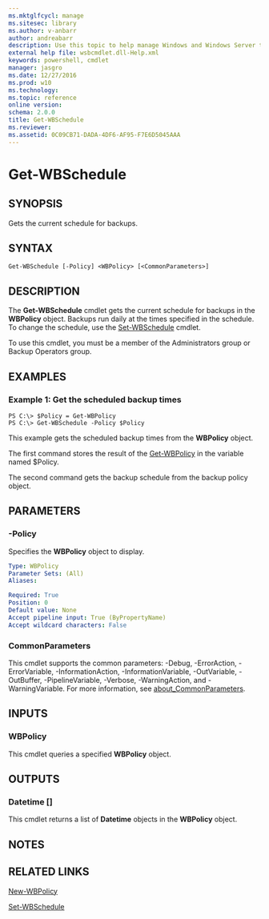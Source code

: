 ```yaml
---
ms.mktglfcycl: manage
ms.sitesec: library
ms.author: v-anbarr
author: andreabarr
description: Use this topic to help manage Windows and Windows Server technologies with Windows PowerShell.
external help file: wsbcmdlet.dll-Help.xml
keywords: powershell, cmdlet
manager: jasgro
ms.date: 12/27/2016
ms.prod: w10
ms.technology: 
ms.topic: reference
online version: 
schema: 2.0.0
title: Get-WBSchedule
ms.reviewer:
ms.assetid: 0C09CB71-DADA-4DF6-AF95-F7E6D5045AAA
---
```


# Get-WBSchedule

## SYNOPSIS
Gets the current schedule for backups.

## SYNTAX

```
Get-WBSchedule [-Policy] <WBPolicy> [<CommonParameters>]
```

## DESCRIPTION
The **Get-WBSchedule** cmdlet gets the current schedule for backups in the **WBPolicy** object.
Backups run daily at the times specified in the schedule.
To change the schedule, use the [Set-WBSchedule](./Set-WBSchedule.md) cmdlet.

To use this cmdlet, you must be a member of the Administrators group or Backup Operators group.

## EXAMPLES

### Example 1: Get the scheduled backup times
```
PS C:\> $Policy = Get-WBPolicy
PS C:\> Get-WBSchedule -Policy $Policy
```

This example gets the scheduled backup times from the **WBPolicy** object.

The first command stores the result of the [Get-WBPolicy](./Get-WBPolicy.md) in the variable named $Policy.

The second command gets the backup schedule from the backup policy object.

## PARAMETERS

### -Policy
Specifies the **WBPolicy** object to display.

```yaml
Type: WBPolicy
Parameter Sets: (All)
Aliases: 

Required: True
Position: 0
Default value: None
Accept pipeline input: True (ByPropertyName)
Accept wildcard characters: False
```

### CommonParameters
This cmdlet supports the common parameters: -Debug, -ErrorAction, -ErrorVariable, -InformationAction, -InformationVariable, -OutVariable, -OutBuffer, -PipelineVariable, -Verbose, -WarningAction, and -WarningVariable. For more information, see [about_CommonParameters](http://go.microsoft.com/fwlink/?LinkID=113216).

## INPUTS

### WBPolicy
This cmdlet queries a specified **WBPolicy** object.

## OUTPUTS

### Datetime []
This cmdlet returns a list of **Datetime** objects in the **WBPolicy** object.

## NOTES

## RELATED LINKS

[New-WBPolicy](./New-WBPolicy.md)

[Set-WBSchedule](./Set-WBSchedule.md)

